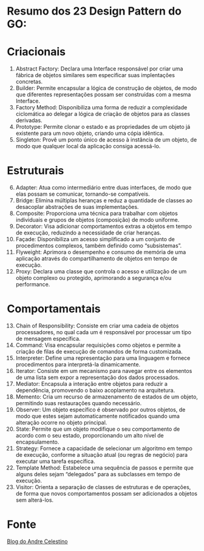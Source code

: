 # Resumo dos 23 Design Pattern do GO:

# Criacionais

1) Abstract Factory: Declara uma Interface responsável por criar uma fábrica de objetos similares sem especificar suas implentações concretas.
2) Builder: Permite encapsular a lógica de construção de objetos, de modo que diferentes representações possam ser construídas com a mesma Interface.
3) Factory Method: Disponibiliza uma forma de reduzir a complexidade ciclomática ao delegar a lógica de criação de objetos para as classes derivadas.
4) Prototype: Permite clonar o estado e as propriedades de um objeto já existente para um novo objeto, criando uma cópia idêntica.
5) Singleton: Provê um ponto único de acesso à instância de um objeto, de modo que qualquer local da aplicação consiga acessá-lo.

# Estruturais

6) Adapter: Atua como intermediário entre duas interfaces, de modo que elas possam se comunicar, tornando-se compatíveis.
7) Bridge: Elimina múltiplas heranças e reduz a quantidade de classes ao desacoplar abstrações de suas implementações.
8) Composite: Proporciona uma técnica para trabalhar com objetos individuais e grupos de objetos (composição) de modo uniforme.
9) Decorator: Visa adicionar comportamentos extras a objetos em tempo de execução, reduzindo a necessidade de criar heranças.
10) Façade: Disponibiliza um acesso simplificado a um conjunto de procedimentos complexos, também definido como “subsistemas”.
11) Flyweight: Aprimora o desempenho e consumo de memória de uma aplicação através do compartilhamento de objetos em tempo de execução.
12) Proxy: Declara uma classe que controla o acesso e utilização de um objeto complexo ou protegido, aprimorando a segurança e/ou performance.

# Comportamentais

13) Chain of Responsibility: Consiste em criar uma cadeia de objetos processadores, no qual cada um é responsável por processar um tipo de mensagem específica.
14) Command: Visa encapsular requisições como objetos e permite a criação de filas de execução de comandos de forma customizada.
15) Interpreter: Define uma representação para uma linguagem e fornece procedimentos para interpretá-la dinamicamente.
16) Iterator: Consiste em um mecanismo para navegar entre os elementos de uma lista sem expor a representação dos dados processados.
17) Mediator: Encapsula a interação entre objetos para reduzir a dependência, promovendo o baixo acoplamento na arquitetura.
18) Memento: Cria um recurso de armazenamento de estados de um objeto, permitindo suas restaurações quando necessário.
19) Observer: Um objeto específico é observado por outros objetos, de modo que estes sejam automaticamente notificados quando uma alteração ocorre no objeto principal.
20) State: Permite que um objeto modifique o seu comportamento de acordo com o seu estado, proporcionando um alto nível de encapsulamento.
21) Strategy: Fornece a capacidade de selecionar um algoritmo em tempo de execução, conforme a situação atual (ou regras de negócio) para executar uma tarefa específica.
22) Template Method: Estabelece uma sequência de passos e permite que alguns deles sejam “delegados” para as subclasses em tempo de execução.
23) Visitor: Orienta a separação de classes de estruturas e de operações, de forma que novos comportamentos possam ser adicionados a objetos sem alterá-los.



# Fonte
[Blog do Andre Celestino](https://www.andrecelestino.com/delphi-design-patterns-retrospectiva/)
